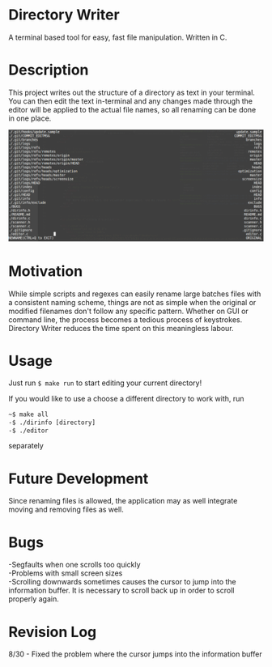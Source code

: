 # Directory Writer
A terminal based tool for easy, fast file manipulation. Written in C.

# Description
This project writes out the structure of a directory as text in your terminal. You can then edit the text in-terminal and any changes made through the editor will be applied to the actual file names, so all renaming can be done in one place.

![Screenshot](https://github.com/ivlin/DirectWriter/blob/master/screenshot.png)

# Motivation
While simple scripts and regexes can easily rename large batches files with a consistent naming scheme, things are not as simple when the original or modified filenames don't follow any specific pattern. Whether on GUI or command line, the process becomes a tedious process of keystrokes. Directory Writer reduces the time spent on this meaningless labour.

# Usage
Just run
```$ make run```
to start editing your current directory!

If you would like to use a choose a different directory to work with, run<br>
```
~$ make all
-$ ./dirinfo [directory]
-$ ./editor
```
separately

# Future Development
Since renaming files is allowed, the application may as well integrate moving and removing files as well.

# Bugs
-Segfaults when one scrolls too quickly<br>
-Problems with small screen sizes<br>
-Scrolling downwards sometimes causes the cursor to jump into the information buffer. It is necessary to scroll back up in order to scroll properly again.

# Revision Log
8/30 - Fixed the problem where the cursor jumps into the information buffer
